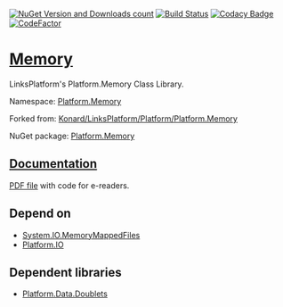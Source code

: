 [![NuGet Version and Downloads count](https://buildstats.info/nuget/Platform.Memory)](https://www.nuget.org/packages/Platform.Memory)
[![Build Status](https://travis-ci.com/linksplatform/Memory.svg?branch=master)](https://travis-ci.com/linksplatform/Memory)
[![Codacy Badge](https://api.codacy.com/project/badge/Grade/9aaabf24441141439ea8419c71484feb)](https://app.codacy.com/app/drakonard/Memory?utm_source=github.com&utm_medium=referral&utm_content=linksplatform/Memory&utm_campaign=Badge_Grade_Dashboard)
[![CodeFactor](https://www.codefactor.io/repository/github/linksplatform/memory/badge)](https://www.codefactor.io/repository/github/linksplatform/memory)

# [Memory](https://github.com/linksplatform/Memory)

LinksPlatform's Platform.Memory Class Library.

Namespace: [Platform.Memory](https://linksplatform.github.io/Memory/api/Platform.Memory.html)

Forked from: [Konard/LinksPlatform/Platform/Platform.Memory](https://github.com/Konard/LinksPlatform/tree/1af617ce19994e78e7ed5c980075c18f8f6cf7f9/Platform/Platform.Memory)

NuGet package: [Platform.Memory](https://www.nuget.org/packages/Platform.Memory)

## [Documentation](https://linksplatform.github.io/Memory)
[PDF file](https://linksplatform.github.io/Memory/Platform.Memory.pdf) with code for e-readers.

## Depend on
*   [System.IO.MemoryMappedFiles](https://www.nuget.org/packages/System.IO.MemoryMappedFiles)
*   [Platform.IO](https://github.com/linksplatform/IO)

## Dependent libraries
*   [Platform.Data.Doublets](https://github.com/linksplatform/Data.Doublets)
